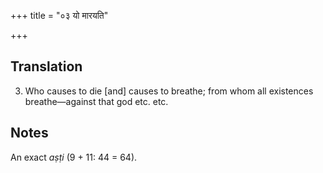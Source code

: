 +++
title = "०३ यो मारयति"

+++
## Translation
3. Who causes to die \[and\] causes to breathe; from whom all existences  
breathe—against that god etc. etc.

## Notes
An exact *aṣṭi* (9 + 11: 44 = 64).
